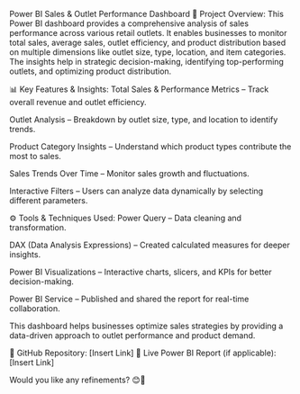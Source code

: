 Power BI Sales & Outlet Performance Dashboard
📌 Project Overview:
This Power BI dashboard provides a comprehensive analysis of sales performance across various retail outlets. It enables businesses to monitor total sales, average sales, outlet efficiency, and product distribution based on multiple dimensions like outlet size, type, location, and item categories. The insights help in strategic decision-making, identifying top-performing outlets, and optimizing product distribution.

📊 Key Features & Insights:
Total Sales & Performance Metrics – Track overall revenue and outlet efficiency.

Outlet Analysis – Breakdown by outlet size, type, and location to identify trends.

Product Category Insights – Understand which product types contribute the most to sales.

Sales Trends Over Time – Monitor sales growth and fluctuations.

Interactive Filters – Users can analyze data dynamically by selecting different parameters.

⚙️ Tools & Techniques Used:
Power Query – Data cleaning and transformation.

DAX (Data Analysis Expressions) – Created calculated measures for deeper insights.

Power BI Visualizations – Interactive charts, slicers, and KPIs for better decision-making.

Power BI Service – Published and shared the report for real-time collaboration.

This dashboard helps businesses optimize sales strategies by providing a data-driven approach to outlet performance and product demand.

🔗 GitHub Repository: [Insert Link]
🔗 Live Power BI Report (if applicable): [Insert Link]

Would you like any refinements? 😊🚀


